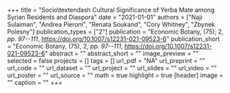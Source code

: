 +++
title = "Socio\textendash Cultural Significance of Yerba Mate among Syrian Residents and Diaspora"
date = "2021-01-01"
authors = ["Naji Sulaiman", "Andrea Pieroni", "Renata Soukand", "Cory Whitney", "Zbynek Polesny"]
publication_types = ["2"]
publication = "Economic Botany, (75), 2, _pp. 97--111_, https://doi.org/10.1007/s12231-021-09523-6"
publication_short = "Economic Botany, (75), 2, _pp. 97--111_, https://doi.org/10.1007/s12231-021-09523-6"
abstract = ""
abstract_short = ""
image_preview = ""
selected = false
projects = []
tags = []
url_pdf = "NA"
url_preprint = ""
url_code = ""
url_dataset = ""
url_project = ""
url_slides = ""
url_video = ""
url_poster = ""
url_source = ""
math = true
highlight = true
[header]
image = ""
caption = ""
+++
